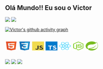 ## Olá Mundo!! Eu sou o Victor

<div>
  <img height="180em" src="https://github-readme-stats.vercel.app/api?username=victorluadev&theme=tokyonight&show_icons=true&count_private=true">
  <img height="180em" src="https://github-readme-stats.vercel.app/api/top-langs/?username=victorluadev&theme=tokyonight&layout=compact">
</div> 

[![Victor's github activity graph](https://github-readme-activity-graph.cyclic.app/graph?username=victorluadev&bg_color=1A1B27&color=70A4FC&line=638FDA&point=38BDAE&area=true)](https://github.com/victorluadev/github-readme-activity-graph)

<div style="display: inline_block"><br>
  <img align="center" alt="logo-HTML" height="30" width="40" src="https://raw.githubusercontent.com/devicons/devicon/master/icons/html5/html5-original.svg">
  <img align="center" alt="logo-CSS" height="30" width="40" src="https://raw.githubusercontent.com/devicons/devicon/master/icons/css3/css3-original.svg">
  <img align="center" alt="logo-Js" height="30" width="40" src="https://raw.githubusercontent.com/devicons/devicon/master/icons/javascript/javascript-original.svg">
  <img align="center" alt="logo-Ts" height="30" width="40" src="https://raw.githubusercontent.com/devicons/devicon/master/icons/typescript/typescript-original.svg">
  <img align="center" alt="logo-React" height="30" width="40" src="https://raw.githubusercontent.com/devicons/devicon/master/icons/react/react-original.svg">
  <img align="center" alt="logo-Node" height="30" width="40" src="https://raw.githubusercontent.com/devicons/devicon/master/icons/nodejs/nodejs-original.svg">
  <img align="center" alt="logo-Spring" height="30" width="40" src="https://raw.githubusercontent.com/devicons/devicon/master/icons/spring/spring-original.svg">
</div>

##

<div> 
  <a href = "mailto:victor2112luan@gmail.com"><img src="https://img.shields.io/badge/-Gmail-C5221E?style=for-the-badge&logo=gmail&logoColor=white" target="_blank"></a>
  <a href="https://www.instagram.com/victor212lua" target="_blank"><img src="https://img.shields.io/badge/-Instagram-%23E4405F?style=for-the-badge&logo=instagram&logoColor=white" target="_blank"></a>
  <a href="https://www.linkedin.com/in/victor-lua" target="_blank"><img src="https://img.shields.io/badge/-LinkedIn-%230077B5?style=for-the-badge&logo=linkedin&logoColor=white" target="_blank"></a> 
</div>
